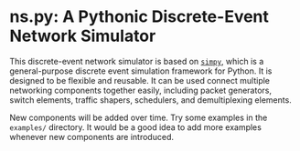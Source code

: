# ns.py: A Pythonic Discrete-Event Network Simulator

This discrete-event network simulator is based on [`simpy`](https://simpy.readthedocs.io/en/latest/), which is a general-purpose discrete event simulation framework for Python. It is designed to be flexible and reusable. It can be used connect multiple networking components together easily, including packet generators, switch elements, traffic shapers, schedulers, and demultiplexing elements.

New components will be added over time. Try some examples in the `examples/` directory. It would be a good idea to add more examples whenever new components are introduced.